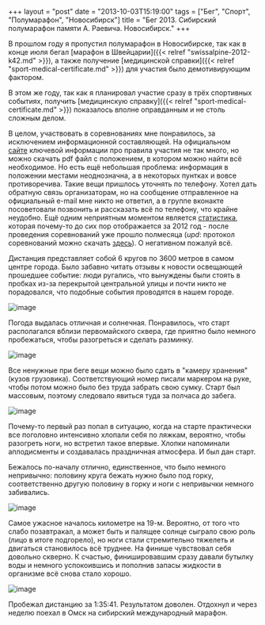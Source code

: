 +++
layout = "post"
date = "2013-10-03T15:19:00"
tags = ["Бег", "Спорт", "Полумарафон", "Новосибирск"]
title = "Бег 2013. Сибирский полумарафон памяти А. Раевича. Новосибирск."
+++

В прошлом году я пропустил полумарафон в Новосибирске, так как в конце июля бегал [марафон в Швейцарии]({{< relref "swissalpine-2012-k42.md" >}}), а также получение [медицинской справки]({{< relref "sport-medical-certificate.md" >}}) для участия было демотивирующим фактором.

В этом же году, так как я планировал участие сразу в трёх спортивных событиях, получить [медицинскую справку]({{< relref "sport-medical-certificate.md" >}}) показалось вполне оправданным и не столь сложным делом.

В целом, участвовать в соревнованиях мне понравилось, за исключением информационной составляющей. На официальном [сайте](http://marafon.nsk.ru/) ключевой информации про правила участия не так много, но можно скачать pdf файл с положением, в котором можно найти всё необходимое. Но есть ещё небольшая проблема: информация в положении местами неоднозначна, а в некоторых пунтках и вовсе противоречива. Такие вещи пришлось уточнять по телефону. Хотел дать обратную связь организаторам, но на сообщение отправленное на официальный e-mail мне никто не ответил, а в группе вконакте посоветовали позвонить и рассказать всё по телефону, что крайне неудобно. Ещё одним неприятным моментом является [статистика](http://marafon.nsk.ru/statistika/), которая почему-то до сих пор отображается за 2012 год - после проведения соревнований уже прошло полмесяца (*upd*: протокол соревнований можно скачать [здесь](http://www.begnvb.ru/sorevn/calendar1.php/?id=512)). О негативном пожалуй всё.

Дистанция представляет собой 6 кругов по 3600 метров в самом центре города. Было забавно читать отзывы к новости освещающей прошедшее событие: люди ругались, что вынуждены были стоять в пробках из-за перекрытой центральной улицы и почти никто не порадовался, что подобные события проводятся в нашем городе.

![image](/blog/2013/10/running-2013-half-marathon-1.jpg)

Погода выдалась отличная и солнечная. Понравилось, что старт располагался вблизи первомайского сквера, где приятно было немного пробежаться, чтобы разогреться и сделать разминку.

![image](/blog/2013/10/running-2013-half-marathon-2.jpg)

Все ненужные при беге вещи можно было сдать в "камеру хранения" (кузов грузовика). Соответствующий номер писали маркером на руке, чтобы потом можно было без труда забрать свою сумку. Старт был массовым, поэтому следовало явиться туда за полчаса до забега.

![image](/blog/2013/10/running-2013-half-marathon-3.jpg)

Почему-то первый раз попал в ситуацию, когда на старте практически все поголовно интенсивно хлопали себя по ляжкам, вероятно, чтобы разогреть ноги, но встретил такое впервые. Хлопки напоминали аплодисменты и создавалась праздничная атмосфера. И был дан старт.

Бежалось по-началу отлично, единственное, что было немного непривычно: половину круга бежать нужно было под горку, соответственно другую половину в горку и ноги с непривычки немного забивались.

![image](/blog/2013/10/running-2013-half-marathon-4.jpg)

Самое ужасное началось километре на 19-м. Вероятно, от того что слабо позавтракал, а может быть и палящее солнце сыграло свою роль (лицо в итоге подгорело), но ноги стали стремительно тяжелеть и двигаться становилось всё труднее. На финише чувствовал себя довольно скверно. К счастью, финишировавшим сразу давали бутылку воды и немного успокоившись и пополнив запасы жидкости в организме всё снова стало хорошо.

![image](/blog/2013/10/running-2013-half-marathon-5.jpg)

Пробежал дистанцию за 1:35:41. Результатом доволен. Отдохнул и через неделю поехал в Омск на сибирский международный марафон.